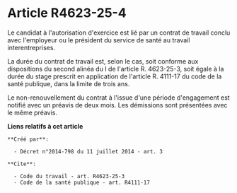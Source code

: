 # Article R4623-25-4

Le candidat à l'autorisation d'exercice est lié par un contrat de travail conclu avec l'employeur ou le président du service
de santé au travail interentreprises. 

La durée du contrat de travail est, selon le cas, soit conforme aux dispositions du second alinéa du I de l'article R.
4623-25-3, soit égale à la durée du stage prescrit en application de l'article R. 4111-17 du code de la santé publique, dans
la limite de trois ans. 

Le non-renouvellement du contrat à l'issue d'une période d'engagement est notifié avec un préavis de deux mois. Les
démissions sont présentées avec le même préavis.

**Liens relatifs à cet article**

	**Créé par**:

	  - Décret n°2014-798 du 11 juillet 2014 - art. 3

	**Cite**:

	  - Code du travail - art. R4623-25-3
	  - Code de la santé publique - art. R4111-17
